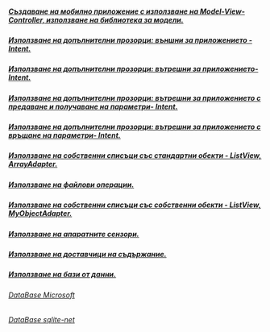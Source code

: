 ##### [Създаване на мобилно приложение с използване на Model-View-Controller, използване на библиотека за модели.](https://github.com/vakovsky/Android/blob/main/csAndroid/arch/Doc1.pdf)
#####  [Използване на допълнителни прозорци: външни за приложението - Intent.](https://github.com/vakovsky/Android/blob/main/csAndroid/arch/DocumentAndroid.pdf)
#####  [Използване на допълнителни прозорци: вътрешни за приложението- Intent.](https://github.com/vakovsky/Android/blob/main/csAndroid/arch/DocumentAndroid2.pdf)
#####  [Използване на допълнителни прозорци: вътрешни за приложението с предаване и получаване на параметри- Intent.](https://github.com/vakovsky/Android/blob/main/csAndroid/arch/DocumentAndroid3.pdf)
#####  [Използване на допълнителни прозорци: вътрешни за приложението с връщане на параметри- Intent.](https://github.com/vakovsky/Android/blob/main/csAndroid/arch/DocumentAndroid3.pdf)
#####  [Използване на собственни списъци със стандартни обекти - ListView, ArrayAdapter.](https://github.com/vakovsky/Android/blob/main/csAndroid/arch/Doc1.pdf)
#####  [Използване на файлови операции.](https://github.com/vakovsky/Android/blob/main/csAndroid/arch/Doc1.pdf)
#####  [Използване на собственни списъци със собственни обекти - ListView, MyObjectAdapter.](https://github.com/vakovsky/Android/blob/main/csAndroid/arch/Doc1.pdf)
#####  [Използване на апаратните сензори.](https://github.com/vakovsky/Android/blob/main/csAndroid/arch/Doc1.pdf)
#####  [Използване на доставчици на съдържание.](https://github.com/vakovsky/Android/tree/main/csAndroid/parts/2024-12-11)
#####  [Използване на бази от данни.](https://github.com/vakovsky/Android/blob/main/csAndroid/arch/Doc1.pdf)
###### [DataBase Microsoft](https://learn.microsoft.com/en-us/xamarin/android/data-cloud/data-access/using-sqlite-orm)
###### [DataBase sqlite-net](https://github.com/praeclarum/sqlite-net)
